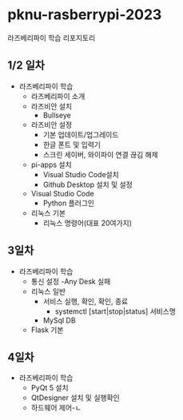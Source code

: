 # pknu-rasberrypi-2023
라즈베리파이 학습 리포지토리

## 1/2 일차
- 라즈베리파이 학습
    - 라즈베리파이 소개
    - 라즈비안 설치
        - Bullseye
    - 라즈비안 설정
        - 기본 업데이트/업그레이드
        - 한글 폰트 및 입력기
        - 스크린 세이버, 와이파이 연결 끊김 해제
    - pi-apps 설치
        - Visual Studio Code설치
        - Github Desktop 설치 및 설정
    - Visual Studio Code
        - Python 플러그인
    - 리눅스 기본
        - 리눅스 명령어(대표 20여가지)

## 3일차
- 라즈베리파이 학습
    - 통신 설정
        -Any Desk 실패
    - 리눅스 일반
        - 서비스 실행, 확인, 확인, 종료
            - systemctl [start|stop|status] 서비스명
        - MySql DB
    - Flask 기본

## 4일차
- 라즈베리파이 학습
    - PyQt 5 설치
    - QtDesigner 설치 및 실행확인
    - 하드웨어 제어-ㄴ